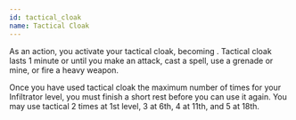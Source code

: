 ```yaml
---
id: tactical_cloak
name: Tactical Cloak
---
```

As an action, you activate your tactical cloak, becoming <condition id="invisible"/>. Tactical cloak lasts 1 minute or
until you make an attack, cast a spell, use a grenade or mine, or fire a heavy weapon.

Once you have used tactical cloak the maximum number of times for your Infiltrator level,
you must finish a short rest before you can use it again. You may use tactical 2 times at 1st level, 3 at 6th, 4 at 11th,
and 5 at 18th.
